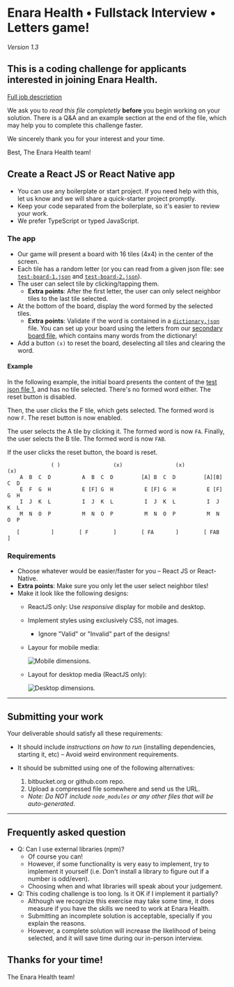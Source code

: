 # Enara Health • Fullstack Interview • Letters game!

*Version 1.3*

## This is a coding challenge for applicants interested in joining Enara Health.

[Full job description](https://www.getonbrd.com/jobs/frontend-react-rn-developer-enara-health-sv-ny-scl-remote)

We ask you to *read this file completetly* **before** you begin working on your solution. 
There is a Q&A and an example section at the end of the file, which may help you to complete this challenge faster.

We sincerely thank you for your interest and your time.

Best, 
The Enara Health team!

## Create a React JS or React Native app

- You can use any boilerplate or start project. If you need help with this, let us know and we will share a quick-starter project promptly.
- Keep your code separated from the boilerplate, so it's easier to review your work.
- We prefer TypeScript or typed JavaScript.

### The app

- Our game will present a board with 16 tiles (4x4) in the center of the screen.
- Each tile has a random letter (or you can read from a given json file: see [`test-board-1.json`](files/test-board-1.json) and [`test-board-2.json`](files/test-board-2.json)).
- The user can select tile by clicking/tapping them. 
	- **Extra points**: After the first letter, the user can only select neighbor tiles to the last tile selected.
- At the bottom of the board, display the word formed by the selected tiles.
	- **Extra points**: Validate if the word is contained in a [`dictionary.json`](files/dictionary.json) file. You can set up your board using the letters from our [secondary board file](files/test-board-2.json), which contains many words from the dictionary!
- Add a button `(x)` to reset the board, deselecting all tiles and clearing the word.

#### Example

In the following example, the initial board presents the content of the [test json file 1](files/test-board-1.json), and has no tile selected. There's no formed word either. The reset button is disabled.

Then, the user clicks the F tile, which gets selected. The formed word is now `F`. The reset button is now enabled.

The user selects the A tile by clicking it. The formed word is now `FA`. Finally, the user selects the B tile. The formed word is now `FAB`.

If the user clicks the reset button, the board is reset.

```
              ( )                 (x)                 (x)                 (x)
    A  B  C  D          A  B  C  D         [A] B  C  D         [A][B] C  D
    E  F  G  H          E [F] G  H          E [F] G  H          E [F] G  H
    I  J  K  L          I  J  K  L          I  J  K  L          I  J  K  L
    M  N  O  P          M  N  O  P          M  N  O  P          M  N  O  P
            
   [          ]        [ F        ]        [ FA       ]        [ FAB      ]
```

### Requirements

- Choose whatever would be easier/faster for you – React JS or React-Native.
- **Extra points**: Make sure you only let the user select neighbor tiles!
- Make it look like the following designs:
	- ReactJS only: Use *responsive* display for mobile and desktop.
	
	- Implement styles using exclusively CSS, not images.

        - Ignore "Valid" or "Invalid" part of the designs!

	- Layour for mobile media:

		![Mobile dimensions.](./files/mobile.png)

	- Layout for desktop media (ReactJS only):

		![Desktop dimensions.](./files/desktop.png)
		
---

## Submitting your work 

Your deliverable should satisfy all these requirements:

- It should include *instructions on how to run* (installing dependencies, starting it, etc) – Avoid weird environment requirements.

- It should be submitted using one of the following alternatives:
    1. bitbucket.org or github.com repo.
    1. Upload a compressed file somewhere and send us the URL.
    - *Note: Do NOT include `node_modules` or any other files that will be auto-generated*.

---

## Frequently asked question

- Q: Can I use external libraries (npm)?
    - Of course you can!
    - However, if some functionality is very easy to implement, try to implement it yourself (i.e. Don't install a library to figure out if a number is odd/even).
    - Choosing when and what libraries will speak about your judgement.
- Q: This coding challenge is too long. Is it OK if I implement it partially?
    - Although we recognize this exercise may take some time, it does measure if you have the skills we need to work at Enara Health.
    - Submitting an incomplete solution is acceptable, specially if you explain the reasons. 
    - However, a complete solution will increase the likelihood of being selected, and it will save time during our in-person interview. 


## Thanks for your time!
The Enara Health team!
